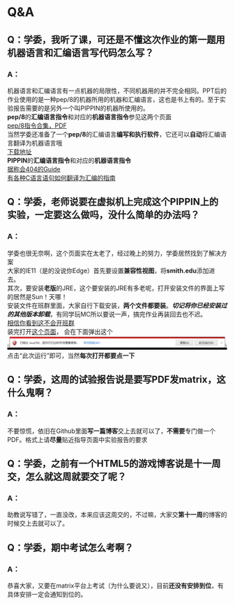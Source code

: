 # Q&A
## Q：学委，我听了课，可还是不懂这次作业的第一题用机器语言和汇编语言写代码怎么写？
### A：
机器语言和汇编语言有一点机器的局限性，不同机器用的并不完全相同。PPT后的作业使用的是一种pep/8的机器所用的机器和汇编语言，这也是书上有的。至于实验报告需要的是另外一个叫PIPPIN的机器所使用的。<br>
**pep/8**的**汇编语言指令**和对应的**机器语言指令**参见这两个页面<br>
[pep/8指令合集，PDF](pep8.pdf)<br>
当然学委还准备了一个**pep/8**的汇编语言**编写和执行软件**，它还可以**自动**将汇编语言翻译为机器语言哦<br>
[下载地址](http://computersystemsbook.com/wp-content/uploads/2015/12/Pep813Win.zip)<br>
**PIPPIN**的**汇编语言指令**和对应的**机器语言指令**<br>
[据称会404的Guide](PIPPIN_Guide.pdf)<br>
[有各种C语言语句如何翻译为汇编的指南](PIPPIN_Instruction.pdf)

## Q：学委，老师说要在虚拟机上完成这个PIPPIN上的实验，一定要这么做吗，没什么简单的办法吗？
### A：
学委也很无奈啊，这个页面实在太老了，经过晚上的努力，学委居然找到了解决方案<br>
大家的IE11（是的没说你Edge）首先要设置**兼容性视图**，将**smith.edu**添加进去。<br>
其次，要安装**老版**的JRE，这个要安装的JRE有多老呢，打开安装文件的界面上写的居然是Sun！天哪！<br>
安装文件在班群里面，大家自行下载安装，**两个文件都要装**。_**切记将你已经安装过的其他版本卸载**_，有同学玩MC所以要说一声，搞完作业再装回去也不迟。<br>
[相信你看到这不会开班群](jre.zip)<br>
装完打开[这个页面](http://www.science.smith.edu/~jcardell/Courses/CSC103/CPUsim/cpusim.html)，
会在下面弹出这个<br>
![](Warning.png)
点击“此次运行”即可，当然**每次打开都要点一下**

## Q：学委，这周的试验报告说是要写PDF发matrix，这什么鬼啊？
### A：
不要惊慌，依旧在Github里面**写一篇博客**交上去就可以了，**不需要**专门做一个PDF。格式上请**尽量**贴近指导页面中实验报告的要求

## Q：学委，之前有一个HTML5的游戏博客说是十一周交，怎么就这周就要交了呢？
### A：
助教说写错了，一直没改，本来应该这周交的，不过嘛，大家交**第十一周**的博客的时候交上去就可以了。

## Q：学委，期中考试怎么考啊？
### A：
恭喜大家，又要在matrix平台上考试（为什么要说又），目前**还没有安排到位**，有具体安排一定会通知到位的。
